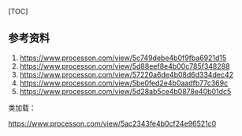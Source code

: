 [TOC]





## 参考资料

1. https://www.processon.com/view/5c749debe4b0f9fba6921d15
2. https://www.processon.com/view/5d88eef8e4b00c785f348288
3. https://www.processon.com/view/57220a6de4b08d6d334dec42
4. https://www.processon.com/view/5be0fed2e4b0aadfb77c369c
5. https://www.processon.com/view/5d28ab5ce4b0878e40b01dc5



类加载：

https://www.processon.com/view/5ac2343fe4b0cf24e96521c0